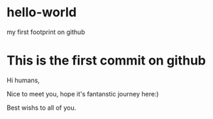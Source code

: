 # hello-world
my first footprint on github

# This is the first commit on github

Hi humans,

Nice to meet you, hope it's fantanstic journey here:) 

Best wishs to all of you.
